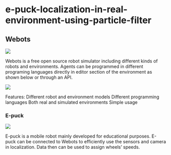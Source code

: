 # e-puck-localization-in-real-environment-using-particle-filter

## Webots

![](blob:https://pasteboard.co/9de5a2d1-c570-49ff-808d-a9110371ac6d)

Webots is a free open source robot simulator including different kinds of robots and environments. Agents can be programmed in different programing languages directly in editor section of the environment as shown below or through an API. 

![](blob:https://pasteboard.co/385299a3-58da-487e-9610-e0e09ed497df)

Features:
Different robot and environment models
Different programming languages
Both real and simulated environments
Simple usage

### E-puck

![](blob:https://pasteboard.co/b557f9e3-f5b0-45f9-a07b-38505d32e62a)

E-puck is a mobile robot mainly developed for educational purposes. E-puck can be connected to Webots to efficiently use the sensors and camera in localization. Data then can be used to assign wheels’ speeds.
